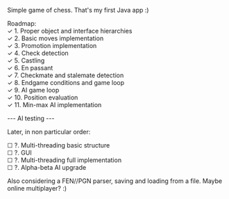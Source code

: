Simple game of chess. That's my first Java app :)  
  
Roadmap:  
✓ 1. Proper object and interface hierarchies  
✓ 2. Basic moves implementation   
✓ 3. Promotion implementation  
✓ 4. Check detection  
✓ 5. Castling  
✓ 6. En passant  
✓ 7. Checkmate and stalemate detection  
✓ 8. Endgame conditions and game loop  
✓ 9. AI game loop   
✓ 10. Position evaluation  
✓ 11. Min-max AI implementation   

--- AI testing ---  

Later, in non particular order:  

☐ ?. Multi-threading basic structure  
☐ ?. GUI  
☐ ?. Multi-threading full implementation   
☐ ?. Alpha-beta AI upgrade  
  
Also considering a FEN//PGN parser, saving and loading from a file. Maybe online multiplayer? :)  
